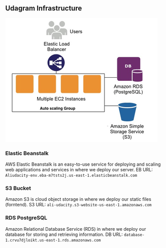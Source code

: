 ## Udagram Infrastructure
![infrastructure](infrastructure-cross-aws.jpeg)

### Elastic Beanstalk
AWS Elastic Beanstalk is an easy-to-use service for deploying and scaling web applications and services in where we deploy our server.
EB URL: ```Aliudacity-env.eba-m7tsts2j.us-east-1.elasticbeanstalk.com```

### S3 Bucket
Amazon S3 is cloud object storage in where we deploy our static files (forntend).
S3 URL: ```ali-udacity.s3-website-us-east-1.amazonaws.com```

### RDS PostgreSQL
Amazon Relational Database Service (RDS) in where we deploy our database for storing and retrieving information.
DB URL: ```database-1.crvu7djloikt.us-east-1.rds.amazonaws.com```
